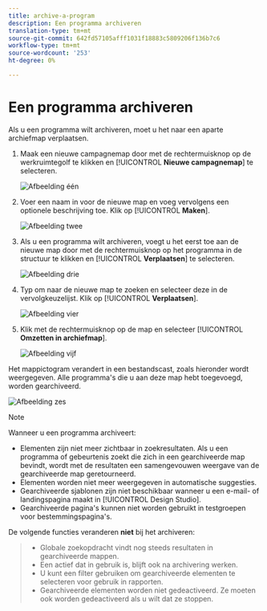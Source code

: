 ```yaml
---
title: archive-a-program
description: Een programma archiveren
translation-type: tm+mt
source-git-commit: 642fd57105afff1031f18883c5809206f136b7c6
workflow-type: tm+mt
source-wordcount: '253'
ht-degree: 0%

---
```



# Een programma archiveren

Als u een programma wilt archiveren, moet u het naar een aparte archiefmap verplaatsen.

1. Maak een nieuwe campagnemap door met de rechtermuisknop op de werkruimtegolf te klikken en [!UICONTROL **Nieuwe campagnemap**] te selecteren.

   ![Afbeelding één](/help/sky/assets/programs/archive-a-program/archive-a-program-1.png)

1. Voer een naam in voor de nieuwe map en voeg vervolgens een optionele beschrijving toe. Klik op [!UICONTROL **Maken**].

   ![Afbeelding twee](/help/sky/assets/programs/archive-a-program/archive-a-program-2.png)

1. Als u een programma wilt archiveren, voegt u het eerst toe aan de nieuwe map door met de rechtermuisknop op het programma in de structuur te klikken en [!UICONTROL **Verplaatsen**] te selecteren.

   ![Afbeelding drie](/help/sky/assets/programs/archive-a-program/archive-a-program-3.png)

1. Typ om naar de nieuwe map te zoeken en selecteer deze in de vervolgkeuzelijst. Klik op [!UICONTROL **Verplaatsen**].

   ![Afbeelding vier](/help/sky/assets/programs/archive-a-program/archive-a-program-4.png)

1. Klik met de rechtermuisknop op de map en selecteer [!UICONTROL **Omzetten in archiefmap**].

   ![Afbeelding vijf](/help/sky/assets/programs/archive-a-program/archive-a-program-5.png)

Het mappictogram verandert in een bestandscast, zoals hieronder wordt weergegeven. Alle programma&#39;s die u aan deze map hebt toegevoegd, worden gearchiveerd.

![Afbeelding zes](/help/sky/assets/programs/archive-a-program/archive-a-program-6.png)

>[!NOTE]
>
>Wanneer u een programma archiveert:
>
>* Elementen zijn niet meer zichtbaar in zoekresultaten. Als u een programma of gebeurtenis zoekt die zich in een gearchiveerde map bevindt, wordt met de resultaten een samengevouwen weergave van de gearchiveerde map geretourneerd.
>* Elementen worden niet meer weergegeven in automatische suggesties.
>* Gearchiveerde sjablonen zijn niet beschikbaar wanneer u een e-mail- of landingspagina maakt in [!UICONTROL Design Studio].
>* Gearchiveerde pagina&#39;s kunnen niet worden gebruikt in testgroepen voor bestemmingspagina&#39;s.

>
>
De volgende functies veranderen **niet** bij het archiveren:
>
>* Globale zoekopdracht vindt nog steeds resultaten in gearchiveerde mappen.
>* Een actief dat in gebruik is, blijft ook na archivering werken.
>* U kunt een filter gebruiken om gearchiveerde elementen te selecteren voor gebruik in rapporten.
>* Gearchiveerde elementen worden niet gedeactiveerd. Ze moeten ook worden gedeactiveerd als u wilt dat ze stoppen.

